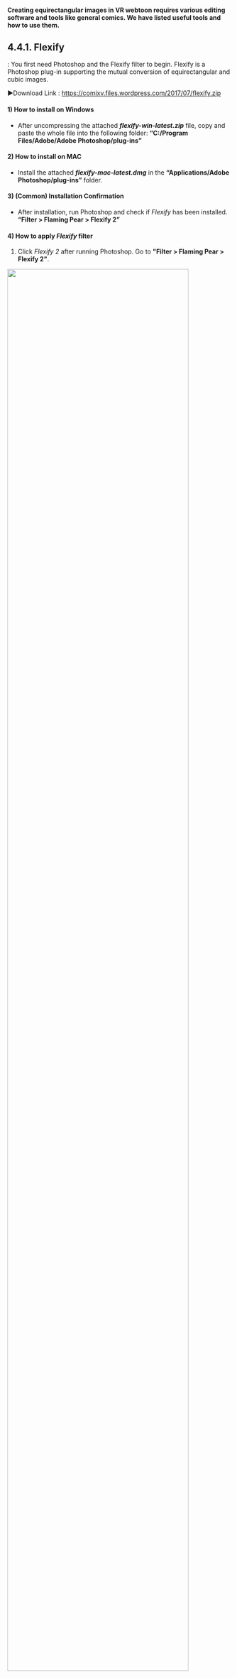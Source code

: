  #### Creating equirectangular images in VR webtoon requires various editing software and tools like general comics. We have listed useful tools and how to use them.

## 4.4.1.	Flexify
: You first need Photoshop and the Flexify filter to begin. Flexify is a Photoshop plug-in supporting the mutual conversion of equirectangular and cubic images.

▶︎Download Link : https://comixv.files.wordpress.com/2017/07/flexify.zip


#### 1) How to install on Windows
- After uncompressing the attached <i>**flexify-win-latest.zip**</i> file, copy and paste the whole file into the following folder: **“C:/Program Files/Adobe/Adobe Photoshop/plug-ins”**

#### 2) How to install on MAC
- Install the attached <i>**flexify-mac-latest.dmg**</i> in the **“Applications/Adobe Photoshop/plug-ins”** folder.

#### 3) (Common) Installation Confirmation
- After installation, run Photoshop and check if <i>Flexify</i> has been installed. **“Filter > Flaming Pear > Flexify 2”** 

#### 4) How to apply <i>Flexify</i> filter
1. Click <i>Flexify 2</i> after running Photoshop. Go to **"Filter > Flaming Pear > Flexify 2"**.

<img src="../../images/4/4.4.1_1.jpg" height="90%" width="90%"/>

2.  Convert after changing from “Input -> horizontal cross / Output -> equirectangular”. If the layer is transparent and cannot be seen well, uncheck “Transparent gaps”.

<img src="../../images/4/4.4.1_2.jpg" height="90%" width="90%"/>

3. 
After correcting detail values such as latitude and longitude, press the OK button to change the image to an equilateral square (360) image.

<img src="../../images/4/4.4.1_3.jpg" height="90%" width="90%"/>

<img src="../../images/4/4.4.1_4.jpg" height="90%" width="90%"/>

<br/>

#### 5) Flexify -Modifying Upper and Lower Angle-
You can modify the upper and lower angle of an isometric image by using a Flexify filter to intentionally direct a desired angle or even treat areas with severe vertical distortion.

Original
<img src="../../images/4/4.4.1_5.jpg" height="90%" width="90%"/>

(Preview link of 360-degree image of the 'Originla': https://bit.ly/30g3SpQ)

<br/>

When the Latitude is 83
<img src="../../images/4/4.4.1_6.jpg" height="90%" width="90%"/>

(Preview link of 360-degree image of the 'When the latitude is 83': https://bit.ly/3C02rJ2)

<br/>

When the Latitude is 90
<img src="../../images/4/4.4.1_7.jpg" height="90%" width="90%"/>

(Preview link of 360-degree image of the 'When the latitude is 90': https://bit.ly/3C6Aj6N)

<br/>

## 4.4.2. Editing with <i>Photoshop 3D Workspace</i> 
#### &nbsp Latest versions after Photoshop CC 2018, supports editing equirectangular images. This material is replaced by the material—http://enow.co.kr/221260666536. We will redistribute the file later.
-	Go to [3D] – [Spherical Panorama] and click [New Panorama Layer From Selected Layer].

<img src="../../images/4/4.4.2_1.jpg" height="90%" width="90%"/>

-	It automatically converts to 3D workspace. When dragging the task pane with the Move Tool selected, you can check 360 degrees in any direction and apply most of Photoshop's functions.

- When you’re finished with your project, select “Background” layer. Now, go to [3D] – [Spherical Panorama] – and click [Export Panorama] to save your work in equirectangular format.

<img src="../../images/4/4.4.2_2.jpg" height="90%" width="90%"/>

<br/>

## 4.4.3. SketchUp + V-ray
SketchUp is most commonly used to produce 3D webtoon backgrounds. And it can also be used to create VR webtoons.

1.	Creating in V-Ray
( https://www.chaosgroup.com/kr )

1) Download SketchUp and V-Ray. Open a SketchUp file to render in 360-degree.

<img src="../../images/4/4.4.3_1.jpg" height="90%" width="90%"/>


2) Three windows pop up when V-Ray installation completes. You will use V-Ray for Sketchup for rendering. To begin, click on the sphere shape at the far left of the screen. 

<img src="../../images/4/4.4.3_2.jpg" height="90%" width="90%"/>

<img src="../../images/4/4.4.3_3.jpg" height="90%" width="90%"/>

3) Once the eye icon is created, select a place to render and double-click.

4) After pressing the sphere button, put over the appropriate “.vrmat” on your project.
(Below 'Toon' format is applied for rendering so that the background color is all removed and only lines remain. You can put on other ".vrmat" and render it according to your drawing style.)

<img src="../../images/4/4.4.3_4.jpg" height="90%" width="90%"/>
  
5) “Camera – Type – VR Spherical Panorama” renders images into 360-degree. So please make sure to change it.

6) This operation removes the background color and changes all values such as Background and Override Color to white. (For effects other than "Toon.vrmat", take time to adjust)

7)	Go back to the first menu and select "Toon" with the right mouse button. Go to "Apply To Layer -> Layer0" to overwrite all the backgrounds with the Toon layer then, click the kettle icon to render.
(If you want to give a different background effect, select the “.vrmat” effect instead of “Toon.vrmat”, then apply the effect using Apply To Layer -> Layer0 and finish rendering)

<br/>

## 4.4.4. 360-Degree Camera and Tracing
 You can create a VR webtoon background by taking a 360-degree background using the same 360-degree camera as the Gear 360 camera, and tracing photo images. Prices range from 80,000 won to millions of won for the premium.

 <img src="../../images/4/4.4.4_1.jpg" height="90%" width="90%"/>

 The following site--https://pixexid.com/search/360%20panorama provides 360 photos for free. We plan to secure a partnership with COMIXV.

## 4.4.5. FSP Viewer
Before uploading your project on COMIXV, use 'FSP Viewer' to preview them.
(Click on “FSP Viewr” above to download)

1) Click “File”.

2) Click “Open”.

<img src="../../images/4/4.4.5_1.jpg" height="90%" width="90%"/>
 
<br/>
<br/>

3) Select an image to view.

4) Click “Open”.

<img src="../../images/4/4.4.5_2.jpg" height="90%" width="90%"/>
 


